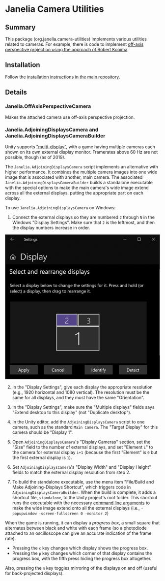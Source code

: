 # Janelia Camera Utilities

## Summary
This package (org.janelia.camera-utilities) implements various utilities related to cameras.  For example, there is code to implement [off-axis perspective projection using the approach of Robert Kooima](http://csc.lsu.edu/~kooima/articles/genperspective/).

## Installation
Follow the [installation instructions in the main repository](https://github.com/JaneliaSciComp/janelia-unity-toolkit/blob/master/README.md#installation).


## Details

### Janelia.OffAxisPerspectiveCamera

Makes the attached camera use off-axis perspective projection.

### Janelia.AdjoiningDisplaysCamera and Janelia.AdjoiningDisplaysCameraBuilder

Unity supports ["multi-display"](https://docs.unity3d.com/Manual/MultiDisplay.html), with a game having multiple cameras each shown on its own external display monitor.  Framerates above 60 Hz are not possible, though (as of 2019).

The `Janelia.AdjoiningDisplaysCamera` script implements an alternative with higher performance.  It combines the multiple camera images into one wide image that is associated with another, main camera.  The associated `Janelia.AdjoiningDisplaysCameraBuilder` builds a standalone executable with the special options to make the main camera's wide image extend across all the external displays, putting the appropriate part on each display.

To use `Janelia.AdjoiningDisplaysCamera` on Windows:

1. Connect the external displays so they are numbered `2` through `N` in the Windows "Display Settings".  Make sure that `2` is the leftmost, and then the display numbers increase in order.

![Display settings](adjoiningDisplaysCamera.PNG)

2. In the "Display Settings", give each display the appropriate resolution (e.g., 1920 horizontal and 1080 vertical).  The resolution must be the same for all displays, and they must have the same "Orientation".

3. In the "Display Settings", make sure the "Multiple displays" fields says "Extend desktop to this display" (not "Duplicate desktop").

4. In the Unity editor, add the `AdjoiningDisplaysCamera` script to one camera, such as the standard `Main Camera`.  The "Target Display" for this camera should be "Display 1".

5. Open `AdjoiningDisplaysCamera`'s "Display Cameras" section, set the "Size" field to the number of external displays, and set "Element `i`" to the camera for external display `i+1` (because the first "Element" is `0` but the first external display is `1`).

6. Set `AdjoiningDisplaysCamera`'s "Display Width" and "Display Height" fields to match the external display resolution from step 2.

7. To build the standalone executable, use the menu item "File/Build and Make Adjoining-Displays Shortcut", which triggers code in `AdjoiningDisplaysCameraBuilder`.  When the build is complete, it adds a shortcut file, `standalone`, to the Unity project's root folder.  This shortcut runs the executable with the necessary [command line arguments](https://docs.unity3d.com/Manual/CommandLineArguments.html) to make the wide image extend onto all the external displays (i.e., `-popupwindow -screen-fullscreen 0 -monitor 2`)

When the game is running, it can display a _progress box_, a small square that alternates between black and white with each frame (so a photodiode attached to an oscilloscope can give an accurate indication of the frame rate).  
- Pressing the `c` key changes which display shows the progress box.
- Pressing the `p` key changes which corner of that display contains the progress box, with the fifth press hiding the progress box altogether.

Also, pressing the `m` key toggles mirroring of the displays on and off (useful for back-projected displays).
